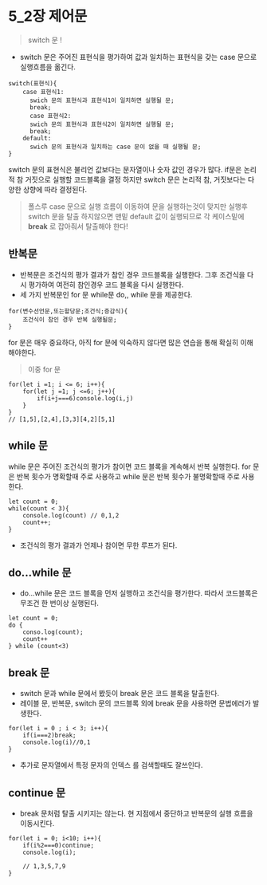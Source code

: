 # 5_2장 제어문

> switch 문 !
- switch 문은 주어진 표현식을 평가하여 값과 일치하는 표현식을 갖는 case 문으로 실행흐름을 옮긴다.

```
switch(표현식){
    case 표현식1:
      swich 문의 표현식과 표현식1이 일치하면 실행될 문;
      break;
      case 표현식2:
      swich 문의 표현식과 표현식2이 일치하면 실행될 문;
      break;
    default:
      swich 문의 표현식과 일치하는 case 문이 없을 때 실행될 문;
}
```

switch 문의 표현식은 불리언 값보다는 문자열이나 숫자 값인 경우가 많다. if문은 논리적 참 거짓으로 실행할 코드블록을 결정 하지만 switch 문은 논리적 참, 거짓보다는 다양한 상향에 따라 결정된다.

>폴스루 
case 문으로 실행 흐름이 이동하여 문을 실행하는것이 맞지만 실행후 switch 문을 탈출 하지않으면 맨밑 default 값이 실행되므로 각 케이스밑에 **break** 로 잡아줘서 탈출해야 한다!


## 반복문 
- 반복문은 조건식의 평가 결과가 참인 경우 코드블록을 실행한다. 그후 조건식을 다시 평가하여 여전히 참인경우 코드 블록을 다시 실행한다.
- 세 가지 반복문인 for 문 while문 do,, while 문을 제공한다.

```
for(변수선언문,또는할당문;조건식;증감식){
    조건식이 참인 경우 반복 실행될문;
}
```
for 문은 매우 중요하다, 아직 for 문에 익숙하지 않다면 많은 연습을 통해 확실히 이해해야한다.
> 이중 for 문
```
for(let i =1; i <= 6; i++){
    for(let j =1; j <=6; j++){
        if(i+j===6)console.log(i,j)
    }
}
// [1,5],[2,4],[3,3][4,2][5,1]
```

## while 문
while 문은 주어진 조건식의 평가가 참이면 코드 블록을 계속해서 반복 실행한다. for 문은 반복 횟수가 명확할때 주로 사용하고 while 문은 반복 횟수가 불명확할때 주로 사용한다.

```
let count = 0;
while(count < 3){
    console.log(count) // 0,1,2
    count++;
}
```
- 조건식의 평가 결과가 언제나 참이면 무한 루프가 된다.

## do...while 문
- do...while 문은 코드 블록을 먼저 실행하고 조건식을 평가한다. 따라서 코드블록은 무조건 한 번이상 실행된다.

```
let count = 0;
do {
    conso.log(count);
    count++
} while (count<3)
```

## break 문 
- switch 문과 while 문에서 봤듯이 break 문은 코드 블록을 탈출한다. 
- 레이블 문, 반복문, switch 문의 코드블록 외에 break 문을 사용하면 문법에러가 발생한다.
```
for(let i = 0 ; i < 3; i++){
    if(i===2)break;
    console.log(i)//0,1
}
```
- 추가로 문자열에서 특정 문자의 인덱스 를 검색할때도 잘쓰인다.

## continue 문
- break 문처럼 탈출 시키지는 않는다. 현 지점에서 중단하고 반복문의 실행 흐름을 이동시킨다.
```
for(let i = 0; i<10; i++){
    if(i%2===0)continue;
    console.log(i);

    // 1,3,5,7,9
}

